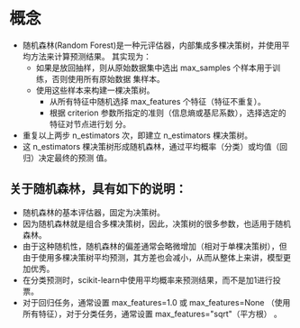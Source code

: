 # 概念

- 随机森林(Random Forest)是一种元评估器，内部集成多棵决策树，并使用平均方法来计算预测结果。 其实现为：
	- 如果是放回抽样，则从原始数据集中选出 max_samples 个样本用于训练，否则使用所有原始数据 集样本。
	- 使用这些样本来构建一棵决策树。
		- 从所有特征中随机选择 max_features 个特征（特征不重复）。
		- 根据 criterion 参数所指定的准则（信息熵或基尼系数），选择选定的特征对节点进行划 分。
- 重复以上两步 n_estimators 次，即建立 n_estimators 棵决策树。
- 这 n_estimators 棵决策树形成随机森林，通过平均概率（分类）或均值（回归）决定最终的预测 值。


## 关于随机森林，具有如下的说明：
- 随机森林的基本评估器，固定为决策树。
- 因为随机森林就是组合多棵决策树，因此，决策树的很多参数，也适用于随机森林。
- 由于这种随机性，随机森林的偏差通常会略微增加（相对于单棵决策树），但由于使用多棵决策树平均预测，其方差也会减小，从而从整体上来讲，模型更加优秀。
- 在分类预测时，scikit-learn中使用平均概率来预测结果，而不是加1进行投票。
- 对于回归任务，通常设置 max_features=1.0 或 max_features=None （使用所有特征），对于分类任务，通常设置 max_features="sqrt"（平方根） 。